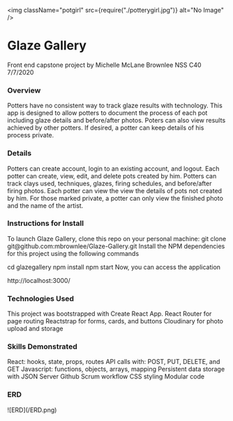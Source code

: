 <img className="potgirl" src={require("./potterygirl.jpg")} alt="No Image" />
<h1>Glaze Gallery</h1>

Front end capstone project by Michelle McLane Brownlee NSS C40 7/7/2020

<h3>Overview</h3>
Potters have no consistent way to track glaze results with technology. This app is designed to allow potters to document the process of each pot including glaze details and before/after photos.
Poters can also view results achieved by other potters. If desired, a potter can keep details of his process private.

<h3>Details</h3>
Potters can create account, login to an existing account, and logout.
Each potter can create, view, edit, and delete pots created by him. Potters can track clays used, techniques, glazes, firing schedules, and before/after firing photos.
Each potter can view the view the details of pots not created by him. For those marked private, a potter can only view the finished photo and the name of the artist.

<h3>Instructions for Install</h3>
To launch Glaze Gallery, clone this repo on your personal machine:
  git clone git@github.com:mbrownlee/Glaze-Gallery.git
Install the NPM dependencies for this project using the following commands

  cd glazegallery
  npm install
  npm start
Now, you can access the application

  http://localhost:3000/

<h3> Technologies Used </h3>
This project was bootstrapped with Create React App.
React Router for page routing
Reactstrap for forms, cards, and buttons
Cloudinary for photo upload and storage

<h3>Skills Demonstrated</h3>
React: hooks, state, props, routes
API calls with: POST, PUT, DELETE, and GET 
Javascript: functions, objects, arrays, mapping
Persistent data storage with JSON Server
Github Scrum workflow
CSS styling
Modular code

<h3>ERD</h3>
![ERD](/ERD.png)


